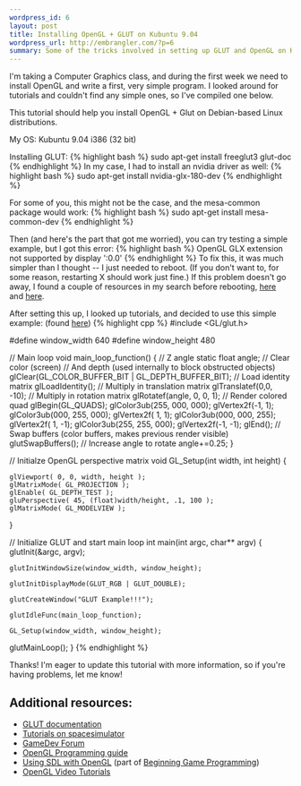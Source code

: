 ```yaml
--- 
wordpress_id: 6
layout: post
title: Installing OpenGL + GLUT on Kubuntu 9.04
wordpress_url: http://embrangler.com/?p=6
summary: Some of the tricks involved in setting up GLUT and OpenGL on Kubuntu 9.04
---
```

I'm taking a Computer Graphics class, and during the first week we need to install OpenGL and write a first, very simple program. I looked around for tutorials and couldn't find any simple ones, so I've compiled one below.


This tutorial should help you install OpenGL + Glut on Debian-based Linux distributions.

My OS: Kubuntu 9.04 i386 (32 bit)

Installing GLUT:
{% highlight bash %}
sudo apt-get install freeglut3 glut-doc
{% endhighlight %}
In my case, I had to install an nvidia driver as well:
{% highlight bash %}
sudo apt-get install nvidia-glx-180-dev
{% endhighlight %}

For some of you, this might not be the case, and the mesa-common package would work:
{% highlight bash %}
sudo apt-get install mesa-common-dev
{% endhighlight %}

Then (and here's the part that got me worried), you can try testing a simple example, but I got this error:
{% highlight bash %}
OpenGL GLX extension not supported by display ':0.0'
{% endhighlight %}
To fix this, it was much simpler than I thought -- I just needed to reboot. (If you don't want to, for some reason, restarting X should work just fine.)
If this problem doesn't go away, I found a couple of resources in my search before rebooting, <a href="http://ubuntuforums.org/showthread.php?t=380175">here</a> and <a href="http://www.linuxquestions.org/questions/linux-newbie-8/opengl-glx-extension-not-supported-by-display-0.0-107369/">here</a>.

After setting this up, I looked up tutorials, and decided to use this simple example: (found <a href="http://ubuntuforums.org/showthread.php?t=375425">here</a>)
{% highlight cpp %}
#include &lt;GL/glut.h&gt;

#define window_width  640
#define window_height 480

// Main loop
void main_loop_function()
{
   // Z angle
   static float angle;
   // Clear color (screen)
   // And depth (used internally to block obstructed objects)
   glClear(GL_COLOR_BUFFER_BIT | GL_DEPTH_BUFFER_BIT);
   // Load identity matrix
   glLoadIdentity();
   // Multiply in translation matrix
   glTranslatef(0,0, -10);
   // Multiply in rotation matrix
   glRotatef(angle, 0, 0, 1);
   // Render colored quad
   glBegin(GL_QUADS);
   glColor3ub(255, 000, 000); glVertex2f(-1,  1);
   glColor3ub(000, 255, 000); glVertex2f( 1,  1);
   glColor3ub(000, 000, 255); glVertex2f( 1, -1);
   glColor3ub(255, 255, 000); glVertex2f(-1, -1);
   glEnd();
   // Swap buffers (color buffers, makes previous render visible)
    glutSwapBuffers();
   // Increase angle to rotate
   angle+=0.25;
}

// Initialze OpenGL perspective matrix
void GL_Setup(int width, int height)
{

    glViewport( 0, 0, width, height );
    glMatrixMode( GL_PROJECTION );
    glEnable( GL_DEPTH_TEST );
    gluPerspective( 45, (float)width/height, .1, 100 );
    glMatrixMode( GL_MODELVIEW );
}

// Initialize GLUT and start main loop
int main(int argc, char** argv) {
    glutInit(&argc, argv);

    glutInitWindowSize(window_width, window_height);

    glutInitDisplayMode(GLUT_RGB | GLUT_DOUBLE);

    glutCreateWindow("GLUT Example!!!");

    glutIdleFunc(main_loop_function);

    GL_Setup(window_width, window_height);
   glutMainLoop();
}
{% endhighlight %}

Thanks! I'm eager to update this tutorial with more information, so if you're having problems, let me know!

## Additional resources:

* [GLUT documentation](http://www.opengl.org/documentation/specs/glut/spec3/spec3.html)
* [Tutorials on spacesimulator](http://www.spacesimulator.net/tutorials.html)
* [GameDev Forum](http://www.gamedev.net/reference/list.asp?categoryid=31)
* [OpenGL Programming guide](http://www.glprogramming.com/red/index.html)
* [Using SDL with OpenGL](http://lazyfoo.net/SDL_tutorials/lesson36/index.php) (part of [Beginning Game Programming](http://lazyfoo.net/SDL_tutorials/index.php))
* [OpenGL Video Tutorials](http://www.videotutorialsrock.com/)
